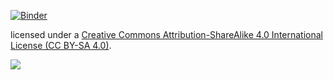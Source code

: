 [![Binder](https://mybinder.org/badge_logo.svg)](https://mybinder.org/v2/gh/peterakersten/school/HEAD)

licensed under a [Creative Commons Attribution-ShareAlike 4.0 International License (CC BY-SA 4.0)](https://creativecommons.org/licenses/by-sa/4.0/). 
    
<img align="left" src="https://licensebuttons.net/l/by-sa/3.0/88x31.png">
